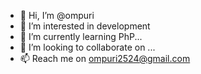 - 👋 Hi, I’m @ompuri
- 👀 I’m interested in development
- 🌱 I’m currently learning PhP...
- 💞️ I’m looking to collaborate on ...
- 📫 Reach me on ompuri2524@gmail.com

<!---
ompuri2502/ompuri2502 is a ✨ special ✨ repository because its `README.md` (this file) appears on your GitHub profile.
You can click the Preview link to take a look at your changes.
--->
